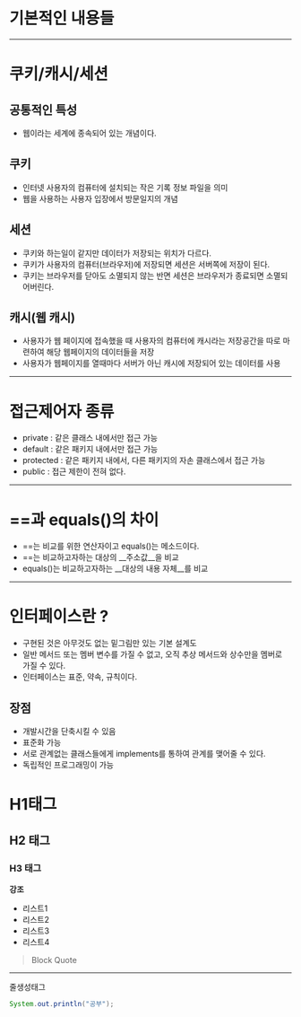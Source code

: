 # 기본적인 내용들
--------------------------------------------

# 쿠키/캐시/세션
## 공통적인 특성
 - 웹이라는 세계에 종속되어 있는 개념이다.

## 쿠키
- 인터넷 사용자의 컴퓨터에 설치되는 작은 기록 정보 파일을 의미
- 웹을 사용하는 사용자 입장에서 방문일지의 개념

## 세션
- 쿠키와 하는일이 같지만 데이터가 저장되는 위치가 다르다.
- 쿠키가 사용자의 컴퓨터(브라우저)에 저장되면 세션은 서버쪽에 저장이 된다.
- 쿠키는 브라우저를 닫아도 소멸되지 않는 반면 세션은 브라우저가 종료되면 소멸되어버린다.

## 캐시(웹 캐시)
- 사용자가 웹 페이지에 접속했을 때 사용자의 컴퓨터에 캐시라는 저장공간을 따로 마련하여
해당 웹페이지의 데이터들을 저장
- 사용자가 웹페이지를 열때마다 서버가 아닌 캐시에 저장되어 있는 데이터를 사용

<hr>

# 접근제어자 종류
- private : 같은 클래스 내에서만 접근 가능
- default : 같은 패키지 내에서만 접근 가능
- protected : 같은 패키지 내에서, 다른 패키지의 자손 클래스에서 접근 가능
- public : 접근 제한이 전혀 없다.

<hr>

# ==과 equals()의 차이
- ==는 비교를 위한 연산자이고 equals()는 메소드이다.
- ==는 비교하고자하는 대상의 __주소값__을 비교
- equals()는 비교하고자하는 __대상의 내용 자체__를 비교

<hr>

# 인터페이스란 ?
- 구현된 것은 아무것도 없는 밑그림만 있는 기본 설계도
- 일반 메서드 또는 멤버 변수를 가질 수 없고, 오직 추상 메서드와 상수만을 멤버로 가질 수 있다.
- 인터페이스는 표준, 약속, 규칙이다.

## 장점
- 개발시간을 단축시킬 수 있음
- 표준화 가능
- 서로 관계없는 클래스들에게 implements를 통하여 관계를 맺어줄 수 있다.
- 독립적인 프로그래밍이 가능




# H1태그
## H2 태그
### H3 태그

__강조__

- 리스트1
- 리스트2
- 리스트3
- 리스트4

>Block Quote

<hr>줄생성태그

~~~java
System.out.println("공부");
~~~